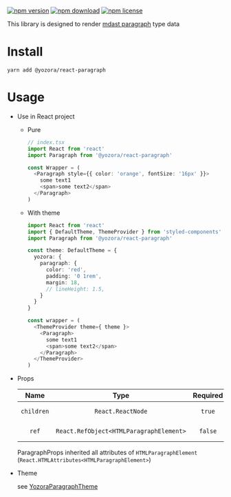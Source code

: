 [![npm version](https://img.shields.io/npm/v/@yozora/react-paragraph.svg)](https://www.npmjs.com/package/@yozora/react-paragraph)
[![npm download](https://img.shields.io/npm/dm/@yozora/react-paragraph.svg)](https://www.npmjs.com/package/@yozora/react-paragraph)
[![npm license](https://img.shields.io/npm/l/@yozora/react-paragraph.svg)](https://www.npmjs.com/package/@yozora/react-paragraph)


This library is designed to render [mdast paragraph][] type data


# Install

  ```shell
  yarn add @yozora/react-paragraph
  ```

# Usage
  * Use in React project

    - Pure

      ```typescript
      // index.tsx
      import React from 'react'
      import Paragraph from '@yozora/react-paragraph'

      const Wrapper = (
        <Paragraph style={{ color: 'orange', fontSize: '16px' }}>
          some text1
          <span>some text2</span>
        </Paragraph>
      )
      ```

    - With theme

      ```typescript
      import React from 'react'
      import { DefaultTheme, ThemeProvider } from 'styled-components'
      import Paragraph from '@yozora/react-paragraph'

      const theme: DefaultTheme = {
        yozora: {
          paragraph: {
            color: 'red',
            padding: '0 1rem',
            margin: 18,
            // lineHeight: 1.5,
          }
        }
      }

      const wrapper = (
        <ThemeProvider theme={ theme }>
          <Paragraph>
            some text1
            <span>some text2</span>
          </Paragraph>
        </ThemeProvider>
      )
      ```

  * Props

     Name       | Type                                    | Required  | Default | Description
    :----------:|:---------------------------------------:|:---------:|:-------:|:-------------
     `children` | `React.ReactNode`                       | `true`    | -       | Paragraph content
     `ref`      | `React.RefObject<HTMLParagraphElement>` | `false`   | -       | Forwarded ref callback

    ParagraphProps inherited all attributes of `HTMLParagraphElement` (`React.HTMLAttributes<HTMLParagraphElement>`)

  * Theme

    see [YozoraParagraphTheme][]

[mdast paragraph]: https://github.com/syntax-tree/mdast#paragraph
[YozoraParagraphTheme]: (https://github.com/lemon-clown/yozora-react/blob/master/packages/paragraph/src/theme.ts)

